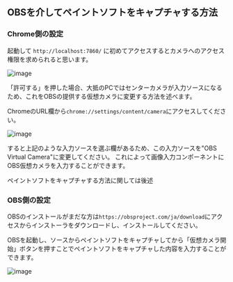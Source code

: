 ## OBSを介してペイントソフトをキャプチャする方法

### Chrome側の設定

起動して `http://localhost:7860/` に初めてアクセスするとカメラへのアクセス権限を求められると思います。

![image](https://github.com/nat-chan/comfyui-capture-inference/assets/18454066/38ae0290-b4c8-497f-990d-30ec309b4090)



「許可する」を押した場合、大抵のPCではセンターカメラが入力ソースになるため、これをOBSの提供する仮想カメラに変更する方法を述べます。

ChromeのURL欄から`chrome://settings/content/camera`にアクセスしてください。

![image](https://github.com/nat-chan/comfyui-capture-inference/assets/18454066/6d246a65-b0cb-4eeb-901c-505f040a271c)


すると上記のような入力ソースを選ぶ欄があるため、この入力ソースを"OBS Virtual Camera"に変更してください。
これによって画像入力コンポーネントにOBS仮想カメラを入力することができます。

ペイントソフトをキャプチャする方法に関しては後述

### OBS側の設定

OBSのインストールがまだな方は`https://obsproject.com/ja/download`にアクセスからインストーラをダウンロードし、インストールしてください。

OBSを起動し、ソースからペイントソフトをキャプチャしてから「仮想カメラ開始」ボタンを押すことでペイントソフトをキャプチャした内容を入力することができます。

![image](https://github.com/nat-chan/comfyui-capture-inference/assets/18454066/bc276d56-efdf-442d-90e9-fdf0e1ce5d46)